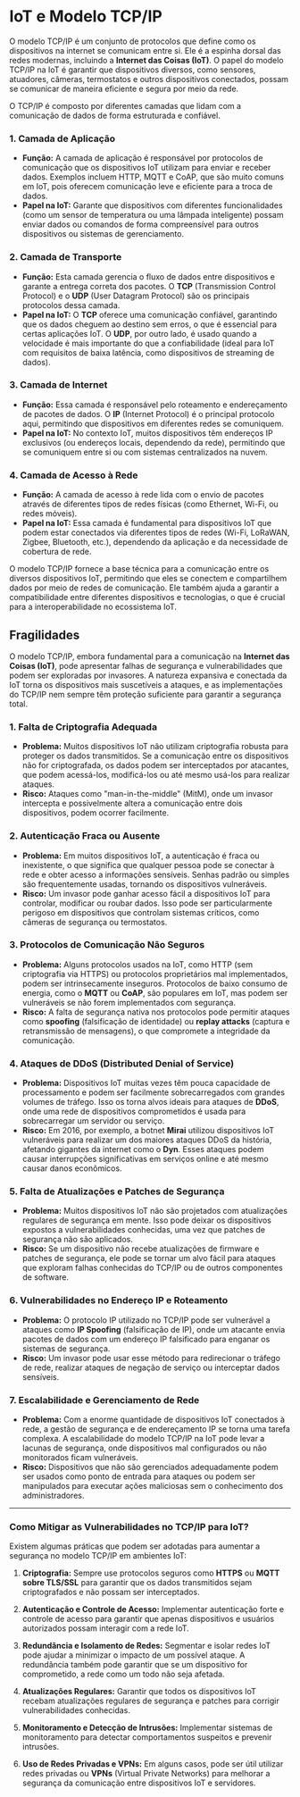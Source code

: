 # IoT e Modelo TCP/IP

O modelo TCP/IP é um conjunto de protocolos que define como os dispositivos na internet se comunicam entre si. Ele é a espinha dorsal das redes modernas, incluindo a **Internet das Coisas (IoT)**. O papel do modelo TCP/IP na IoT é garantir que dispositivos diversos, como sensores, atuadores, câmeras, termostatos e outros dispositivos conectados, possam se comunicar de maneira eficiente e segura por meio da rede.

O TCP/IP é composto por diferentes camadas que lidam com a comunicação de dados de forma estruturada e confiável.

### 1. **Camada de Aplicação**
   - **Função:** A camada de aplicação é responsável por protocolos de comunicação que os dispositivos IoT utilizam para enviar e receber dados. Exemplos incluem HTTP, MQTT e CoAP, que são muito comuns em IoT, pois oferecem comunicação leve e eficiente para a troca de dados.
   - **Papel na IoT:** Garante que dispositivos com diferentes funcionalidades (como um sensor de temperatura ou uma lâmpada inteligente) possam enviar dados ou comandos de forma compreensível para outros dispositivos ou sistemas de gerenciamento.

### 2. **Camada de Transporte**
   - **Função:** Esta camada gerencia o fluxo de dados entre dispositivos e garante a entrega correta dos pacotes. O **TCP** (Transmission Control Protocol) e o **UDP** (User Datagram Protocol) são os principais protocolos dessa camada.
   - **Papel na IoT:** O **TCP** oferece uma comunicação confiável, garantindo que os dados cheguem ao destino sem erros, o que é essencial para certas aplicações IoT. O **UDP**, por outro lado, é usado quando a velocidade é mais importante do que a confiabilidade (ideal para IoT com requisitos de baixa latência, como dispositivos de streaming de dados).

### 3. **Camada de Internet**
   - **Função:** Essa camada é responsável pelo roteamento e endereçamento de pacotes de dados. O **IP** (Internet Protocol) é o principal protocolo aqui, permitindo que dispositivos em diferentes redes se comuniquem.
   - **Papel na IoT:** No contexto IoT, muitos dispositivos têm endereços IP exclusivos (ou endereços locais, dependendo da rede), permitindo que se comuniquem entre si ou com sistemas centralizados na nuvem.

### 4. **Camada de Acesso à Rede**
   - **Função:** A camada de acesso à rede lida com o envio de pacotes através de diferentes tipos de redes físicas (como Ethernet, Wi-Fi, ou redes móveis).
   - **Papel na IoT:** Essa camada é fundamental para dispositivos IoT que podem estar conectados via diferentes tipos de redes (Wi-Fi, LoRaWAN, Zigbee, Bluetooth, etc.), dependendo da aplicação e da necessidade de cobertura de rede.

O modelo TCP/IP fornece a base técnica para a comunicação entre os diversos dispositivos IoT, permitindo que eles se conectem e compartilhem dados por meio de redes de comunicação. Ele também ajuda a garantir a compatibilidade entre diferentes dispositivos e tecnologias, o que é crucial para a interoperabilidade no ecossistema IoT.

## Fragilidades

O modelo TCP/IP, embora fundamental para a comunicação na **Internet das Coisas (IoT)**, pode apresentar falhas de segurança e vulnerabilidades que podem ser exploradas por invasores. A natureza expansiva e conectada da IoT torna os dispositivos mais suscetíveis a ataques, e as implementações do TCP/IP nem sempre têm proteção suficiente para garantir a segurança total. 

### 1. **Falta de Criptografia Adequada**
   - **Problema:** Muitos dispositivos IoT não utilizam criptografia robusta para proteger os dados transmitidos. Se a comunicação entre os dispositivos não for criptografada, os dados podem ser interceptados por atacantes, que podem acessá-los, modificá-los ou até mesmo usá-los para realizar ataques.
   - **Risco:** Ataques como "man-in-the-middle" (MitM), onde um invasor intercepta e possivelmente altera a comunicação entre dois dispositivos, podem ocorrer facilmente.

### 2. **Autenticação Fraca ou Ausente**
   - **Problema:** Em muitos dispositivos IoT, a autenticação é fraca ou inexistente, o que significa que qualquer pessoa pode se conectar à rede e obter acesso a informações sensíveis. Senhas padrão ou simples são frequentemente usadas, tornando os dispositivos vulneráveis.
   - **Risco:** Um invasor pode ganhar acesso fácil a dispositivos IoT para controlar, modificar ou roubar dados. Isso pode ser particularmente perigoso em dispositivos que controlam sistemas críticos, como câmeras de segurança ou termostatos.

### 3. **Protocolos de Comunicação Não Seguros**
   - **Problema:** Alguns protocolos usados na IoT, como HTTP (sem criptografia via HTTPS) ou protocolos proprietários mal implementados, podem ser intrinsecamente inseguros. Protocolos de baixo consumo de energia, como o **MQTT** ou **CoAP**, são populares em IoT, mas podem ser vulneráveis se não forem implementados com segurança.
   - **Risco:** A falta de segurança nativa nos protocolos pode permitir ataques como **spoofing** (falsificação de identidade) ou **replay attacks** (captura e retransmissão de mensagens), o que compromete a integridade da comunicação.

### 4. **Ataques de DDoS (Distributed Denial of Service)**
   - **Problema:** Dispositivos IoT muitas vezes têm pouca capacidade de processamento e podem ser facilmente sobrecarregados com grandes volumes de tráfego. Isso os torna alvos ideais para ataques de **DDoS**, onde uma rede de dispositivos comprometidos é usada para sobrecarregar um servidor ou serviço.
   - **Risco:** Em 2016, por exemplo, a botnet **Mirai** utilizou dispositivos IoT vulneráveis para realizar um dos maiores ataques DDoS da história, afetando gigantes da internet como o **Dyn**. Esses ataques podem causar interrupções significativas em serviços online e até mesmo causar danos econômicos.

### 5. **Falta de Atualizações e Patches de Segurança**
   - **Problema:** Muitos dispositivos IoT não são projetados com atualizações regulares de segurança em mente. Isso pode deixar os dispositivos expostos a vulnerabilidades conhecidas, uma vez que patches de segurança não são aplicados.
   - **Risco:** Se um dispositivo não recebe atualizações de firmware e patches de segurança, ele pode se tornar um alvo fácil para ataques que exploram falhas conhecidas do TCP/IP ou de outros componentes de software.

### 6. **Vulnerabilidades no Endereço IP e Roteamento**
   - **Problema:** O protocolo IP utilizado no TCP/IP pode ser vulnerável a ataques como **IP Spoofing** (falsificação de IP), onde um atacante envia pacotes de dados com um endereço IP falsificado para enganar os sistemas de segurança.
   - **Risco:** Um invasor pode usar esse método para redirecionar o tráfego de rede, realizar ataques de negação de serviço ou interceptar dados sensíveis.

### 7. **Escalabilidade e Gerenciamento de Rede**
   - **Problema:** Com a enorme quantidade de dispositivos IoT conectados à rede, a gestão de segurança e de endereçamento IP se torna uma tarefa complexa. A escalabilidade do modelo TCP/IP na IoT pode levar a lacunas de segurança, onde dispositivos mal configurados ou não monitorados ficam vulneráveis.
   - **Risco:** Dispositivos que não são gerenciados adequadamente podem ser usados como ponto de entrada para ataques ou podem ser manipulados para executar ações maliciosas sem o conhecimento dos administradores.

---

### Como Mitigar as Vulnerabilidades no TCP/IP para IoT?

Existem algumas práticas que podem ser adotadas para aumentar a segurança no modelo TCP/IP em ambientes IoT:

1. **Criptografia:** Sempre use protocolos seguros como **HTTPS** ou **MQTT sobre TLS/SSL** para garantir que os dados transmitidos sejam criptografados e não possam ser interceptados.

2. **Autenticação e Controle de Acesso:** Implementar autenticação forte e controle de acesso para garantir que apenas dispositivos e usuários autorizados possam interagir com a rede IoT.

3. **Redundância e Isolamento de Redes:** Segmentar e isolar redes IoT pode ajudar a minimizar o impacto de um possível ataque. A redundância também pode garantir que se um dispositivo for comprometido, a rede como um todo não seja afetada.

4. **Atualizações Regulares:** Garantir que todos os dispositivos IoT recebam atualizações regulares de segurança e patches para corrigir vulnerabilidades conhecidas.

5. **Monitoramento e Detecção de Intrusões:** Implementar sistemas de monitoramento para detectar comportamentos suspeitos e prevenir intrusões.

6. **Uso de Redes Privadas e VPNs:** Em alguns casos, pode ser útil utilizar redes privadas ou **VPNs** (Virtual Private Networks) para melhorar a segurança da comunicação entre dispositivos IoT e servidores.



